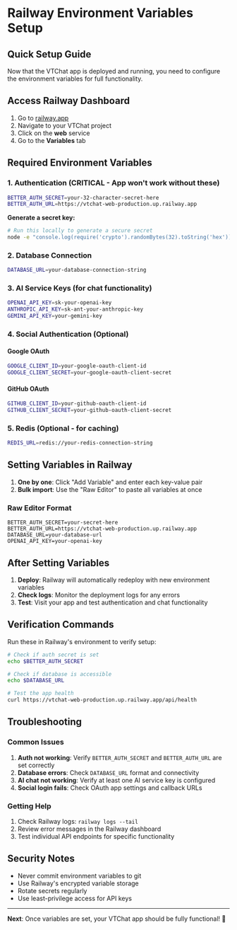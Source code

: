 # Railway Environment Variables Setup

## Quick Setup Guide

Now that the VTChat app is deployed and running, you need to configure the environment variables for full functionality.

## Access Railway Dashboard

1. Go to [railway.app](https://railway.app)
2. Navigate to your VTChat project
3. Click on the **web** service
4. Go to the **Variables** tab

## Required Environment Variables

### 1. Authentication (CRITICAL - App won't work without these)

```bash
BETTER_AUTH_SECRET=your-32-character-secret-here
BETTER_AUTH_URL=https://vtchat-web-production.up.railway.app
```

**Generate a secret key:**

```bash
# Run this locally to generate a secure secret
node -e "console.log(require('crypto').randomBytes(32).toString('hex'))"
```

### 2. Database Connection

```bash
DATABASE_URL=your-database-connection-string
```

### 3. AI Service Keys (for chat functionality)

```bash
OPENAI_API_KEY=sk-your-openai-key
ANTHROPIC_API_KEY=sk-ant-your-anthropic-key
GEMINI_API_KEY=your-gemini-key
```

### 4. Social Authentication (Optional)

#### Google OAuth

```bash
GOOGLE_CLIENT_ID=your-google-oauth-client-id
GOOGLE_CLIENT_SECRET=your-google-oauth-client-secret
```

#### GitHub OAuth

```bash
GITHUB_CLIENT_ID=your-github-oauth-client-id
GITHUB_CLIENT_SECRET=your-github-oauth-client-secret
```

### 5. Redis (Optional - for caching)

```bash
REDIS_URL=redis://your-redis-connection-string
```

## Setting Variables in Railway

1. **One by one**: Click "Add Variable" and enter each key-value pair
2. **Bulk import**: Use the "Raw Editor" to paste all variables at once

### Raw Editor Format

```
BETTER_AUTH_SECRET=your-secret-here
BETTER_AUTH_URL=https://vtchat-web-production.up.railway.app
DATABASE_URL=your-database-url
OPENAI_API_KEY=your-openai-key
```

## After Setting Variables

1. **Deploy**: Railway will automatically redeploy with new environment variables
2. **Check logs**: Monitor the deployment logs for any errors
3. **Test**: Visit your app and test authentication and chat functionality

## Verification Commands

Run these in Railway's environment to verify setup:

```bash
# Check if auth secret is set
echo $BETTER_AUTH_SECRET

# Check if database is accessible
echo $DATABASE_URL

# Test the app health
curl https://vtchat-web-production.up.railway.app/api/health
```

## Troubleshooting

### Common Issues

1. **Auth not working**: Verify `BETTER_AUTH_SECRET` and `BETTER_AUTH_URL` are set correctly
2. **Database errors**: Check `DATABASE_URL` format and connectivity
3. **AI chat not working**: Verify at least one AI service key is configured
4. **Social login fails**: Check OAuth app settings and callback URLs

### Getting Help

1. Check Railway logs: `railway logs --tail`
2. Review error messages in the Railway dashboard
3. Test individual API endpoints for specific functionality

## Security Notes

- Never commit environment variables to git
- Use Railway's encrypted variable storage
- Rotate secrets regularly
- Use least-privilege access for API keys

---

**Next**: Once variables are set, your VTChat app should be fully functional! 🚀
